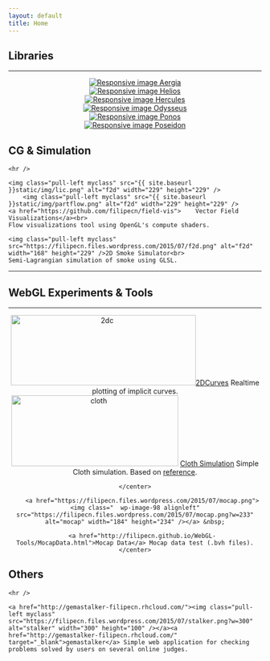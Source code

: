 ```yaml
---
layout: default
title: Home
---
```

<h2><strong>Libraries</strong></h2>
<hr />

<div class="col-md-2">
    <center>
        <a href="{{ site.baseurl }}aergia.html">
      <img class="img-circle" src="{{ site.baseurl }}static/img/aergia.jpg" alt="Responsive image">
      Aergia
    </a>
    </center>
</div>
<div class="col-md-2">
    <center>
        <a href="{{ site.baseurl }}helios.html">
      <img class="img-circle" src="{{ site.baseurl }}static/img/helios.jpg" alt="Responsive image">
      Helios
    </a>
    </center>
</div>
<div class="col-md-2">
    <center>
        <a href="{{ site.baseurl }}hercules.html">
      <img class="img-circle" src="{{ site.baseurl }}static/img/hercules.jpg" alt="Responsive image">
      Hercules
    </a>
    </center>
</div>
<div class="col-md-2">
    <center>
        <a href="{{ site.baseurl }}odysseus.html">
      <img class="img-circle" src="{{ site.baseurl }}static/img/odysseus.jpg" alt="Responsive image">
      Odysseus
    </a>
    </center>
</div>
<div class="col-md-2">
    <center>
        <a href="{{ site.baseurl }}ponos.html">
      <img class="img-circle" src="{{ site.baseurl }}static/img/ponos.jpg" alt="Responsive image">
      Ponos
    </a>
    </center>
</div>
<div class="col-md-2">
    <center>
        <a href="{{ site.baseurl }}poseidon.html">
      <img class="img-circle" src="{{ site.baseurl }}static/img/poseidon.jpg" alt="Responsive image">
      Poseidon
    </a>
    </center>
</div>

<div class="col-md-12">
    <h2><strong>CG &amp; Simulation</strong></h2>

    <hr />

    <img class="pull-left myclass" src="{{ site.baseurl }}static/img/lic.png" alt="f2d" width="229" height="229" />
		<img class="pull-left myclass" src="{{ site.baseurl }}static/img/partflow.png" alt="f2d" width="229" height="229" />
	<a href="https://github.com/filipecn/field-vis">	Vector Field Visualizations</a><br>
    Flow visualizations tool using OpenGL's compute shaders.
</div>
<div class="col-md-12">

    <img class="pull-left myclass" src="https://filipecn.files.wordpress.com/2015/07/f2d.png" alt="f2d" width="168" height="229" />2D Smoke Simulator<br>
    Semi-Lagrangian simulation of smoke using GLSL.
</div>

<div class="col-md-12">
    <hr />
</div>
<h2><strong>WebGL Experiments &amp; Tools</strong></h2>

<hr />

<div class="col-md-6">
    <center>
        <a href="http://filipecn.github.io/WebGL-Tools/2DCurves.html"><img class="myclass" src="https://filipecn.files.wordpress.com/2015/07/2dc.png?w=300" alt="2dc" width="368" height="140" /></a><a href="http://filipecn.github.io/WebGL-Tools/2DCurves.html">2DCurves</a> Realtime plotting of implicit curves.
    </center>
</div>


<div class="col-md-6">
    <center>
        <a href="http://filipecn.github.io/WebGL-Tools/ClothSimulation.html"><img class="myclass" src="https://filipecn.files.wordpress.com/2015/07/screenshot-from-2015-07-28-101150.png?w=300" alt="cloth" width="332" height="141" /></a>
        <a href="http://filipecn.github.io/WebGL-Tools/ClothSimulation.html">Cloth Simulation</a> Simple Cloth simulation. Based on <a href="http://web.archive.org/web/20070610223835/http://www.teknikus.dk/tj/gdc2001.htm">reference</a>.

    </center>
</div>

<div class="col-md-12">
    <center>

        <a href="https://filipecn.files.wordpress.com/2015/07/mocap.png"><img class="  wp-image-98 alignleft" src="https://filipecn.files.wordpress.com/2015/07/mocap.png?w=233" alt="mocap" width="184" height="234" /></a> &nbsp;

        <a href="http://filipecn.github.io/WebGL-Tools/MocapData.html">Mocap Data</a> Mocap data test (.bvh files).
    </center>
</div>

<div class="col-md-12">
    <h2><strong>Others</strong></h2>

    <hr />

    <a href="http://gemastalker-filipecn.rhcloud.com/"><img class="pull-left myclass" src="https://filipecn.files.wordpress.com/2015/07/stalker.png?w=300" alt="stalker" width="300" height="100" /></a><a href="http://gemastalker-filipecn.rhcloud.com/" target="_blank">gemastalker</a> Simple web application for checking problems solved by users on several online judges.

</div>
